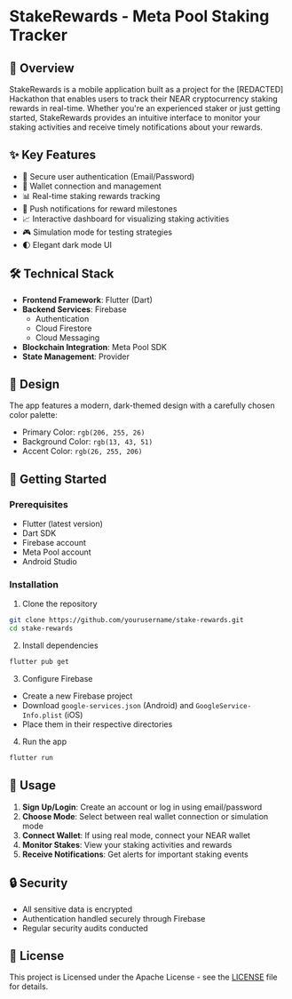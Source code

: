 # StakeRewards - Meta Pool Staking Tracker

## 🎯 Overview

StakeRewards is a mobile application built as a project for the [REDACTED] Hackathon that enables users to track their NEAR cryptocurrency staking rewards in real-time. Whether you're an experienced staker or just getting started, StakeRewards provides an intuitive interface to monitor your staking activities and receive timely notifications about your rewards.

## ✨ Key Features

- 🔐 Secure user authentication (Email/Password)
- 👛 Wallet connection and management
- 📊 Real-time staking rewards tracking
- 🔔 Push notifications for reward milestones
- 📈 Interactive dashboard for visualizing staking activities
- 🎮 Simulation mode for testing strategies
- 🌓 Elegant dark mode UI

## 🛠 Technical Stack

- **Frontend Framework**: Flutter (Dart)
- **Backend Services**: Firebase
  - Authentication
  - Cloud Firestore
  - Cloud Messaging
- **Blockchain Integration**: Meta Pool SDK
- **State Management**: Provider

## 🎨 Design

The app features a modern, dark-themed design with a carefully chosen color palette:
- Primary Color: `rgb(206, 255, 26)`
- Background Color: `rgb(13, 43, 51)`
- Accent Color: `rgb(26, 255, 206)`


## 🚀 Getting Started

### Prerequisites

- Flutter (latest version)
- Dart SDK
- Firebase account
- Meta Pool account
- Android Studio

### Installation

1. Clone the repository
```bash
git clone https://github.com/yourusername/stake-rewards.git
cd stake-rewards
```

2. Install dependencies
```bash
flutter pub get
```

3. Configure Firebase
- Create a new Firebase project
- Download `google-services.json` (Android) and `GoogleService-Info.plist` (iOS)
- Place them in their respective directories

4. Run the app
```bash
flutter run
```

## 📖 Usage

1. **Sign Up/Login**: Create an account or log in using email/password
2. **Choose Mode**: Select between real wallet connection or simulation mode
3. **Connect Wallet**: If using real mode, connect your NEAR wallet
4. **Monitor Stakes**: View your staking activities and rewards
5. **Receive Notifications**: Get alerts for important staking events

## 🔒 Security

- All sensitive data is encrypted
- Authentication handled securely through Firebase
- Regular security audits conducted

## 📄 License

This project is Licensed under the Apache License - see the [LICENSE](LICENSE) file for details.
